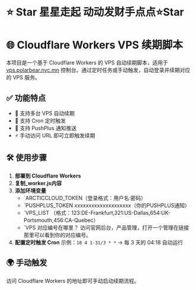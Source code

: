 # ⭐ Star 星星走起 动动发财手点点⭐Star

# 🌐 Cloudflare Workers VPS 续期脚本

本项目是一个基于 Cloudflare Workers 的 VPS 自动续期脚本，适用于 [vps.polarbear.nyc.mn](https://vps.polarbear.nyc.mn) 控制台。通过定时任务或手动触发，自动登录并续期对应的 VPS 服务。

## ✅ 功能特点

- 🔄 支持多台 VPS 自动续期
- 📆 支持 Cron 定时触发
- 🔔 支持 PushPlus 通知推送
- ⚡ 手动访问 URL 即可立即触发续期

## 🛠️ 使用步骤

1. **部署到 Cloudflare Workers**
3. **复制_worker.js内容**
4. **添加环境变量**
   - `ARCTICCLOUD_TOKEN（登录格式：用户名:密码）
   - `PUSHPLUS_TOKEN xxxxxxxxxxxxxxxxxxxx（你的PUSHPLUS通知）
   - `VPS_LIST （格式：123:DE-Frankfurt,321:US-Dallas,654:UK-Portsmouth,456:CA-Quebec）
   - `VPS 对应编号在哪里？ 访问官网后台，产品管理，打开一个管理在链接那里可以看到你的对应编号。
5. **配置定时触发 Cron**
   示例：`18 4 1-31/3 * *` → 每 3 天的 04:18 自动运行

## 🌍 手动触发

访问 Cloudflare Workers 的地址即可手动启动续期流程。
